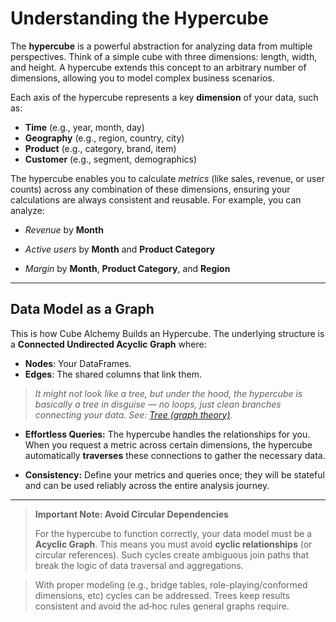 # Understanding the Hypercube

The **hypercube** is a powerful abstraction for analyzing data from multiple perspectives. Think of a simple cube with three dimensions: length, width, and height. A hypercube extends this concept to an arbitrary number of dimensions, allowing you to model complex business scenarios.

Each axis of the hypercube represents a key **dimension** of your data, such as:

- **Time** (e.g., year, month, day)
- **Geography** (e.g., region, country, city)
- **Product** (e.g., category, brand, item)
- **Customer** (e.g., segment, demographics)

The hypercube enables you to calculate *metrics* (like sales, revenue, or user counts) across any combination of these dimensions, ensuring your calculations are always consistent and reusable. For example, you can analyze:

- *Revenue* by **Month**

- *Active users* by **Month** and **Product Category**

- *Margin* by **Month**, **Product Category**, and **Region**

---

## Data Model as a Graph

This is how Cube Alchemy Builds an Hypercube. The underlying structure is a **Connected Undirected Acyclic Graph** where:

- **Nodes**: Your DataFrames.
- **Edges**: The shared columns that link them.

> *It might not look like a tree, but under the hood, the hypercube is basically a tree in disguise — no loops, just clean branches connecting your data. See: [Tree (graph theory)](https://en.wikipedia.org/wiki/Tree_(graph_theory)).*

- **Effortless Queries:** The hypercube handles the relationships for you. When you request a metric across certain dimensions, the hypercube automatically **traverses** these connections to gather the necessary data.

- **Consistency:** Define your metrics and queries once; they will be stateful and can be used reliably across the entire analysis journey.

---

> **Important Note: Avoid Circular Dependencies**
>
> For the hypercube to function correctly, your data model must be a **Acyclic Graph**. This means you must avoid **cyclic relationships** (or circular references). Such cycles create ambiguous join paths that break the logic of data traversal and aggregations.

> With proper modeling (e.g., bridge tables, role-playing/conformed dimensions, etc) cycles can be addressed. Trees keep results consistent and avoid the ad‑hoc rules general graphs require.